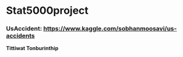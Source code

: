 # Stat5000project
### UsAccident: https://www.kaggle.com/sobhanmoosavi/us-accidents
**Tittiwat Tonburinthip**
